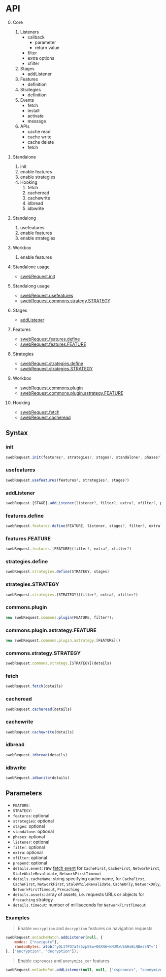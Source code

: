 # API
0. Core 
    1. Listeners
        - callback
            - parameter
            - return value
        - filter
        - extra options
        - xfilter
    2. Stages
        - addListener
    3. Features 
        - definition
    4. Strategies
        - definition
    5. Events
        - fetch
        - install
        - activate
        - message
    6. APIs
        - cache read
        - cache write
        - cache delete
        - fetch
1. Standalone
    1. init
    2. enable features
    3. enable strategies
    4. Hooking
        1. fetch
        2. cacheread
        3. cachewrite
        4. idbread
        5. idbwrite
2. Standalong
    1. usefeatures
    2. enable features
    3. enable strategies
4. Workbox
    1. enable features

1. Standalone usage
    - [swebRequest.init](#init)
2. Standalong usage
    - [swebRequest.usefeatures](#usefeatures)
    - [swebRequest.commons.strategy.STRATEGY](#commonsstrategystrategy)
3. Stages
    - [addListener](#addlistener)
4. Features
    - [swebRequest.features.define](#featuresdefine)
    - [swebRequest.features.FEATURE](#featuresfeature)
5. Strategies
    - [swebRequest.strategies.define](#strategiesdefine)
    - [swebRequest.strategies.STRATEGY](#strategiesstrategy)
6. Workbox
    - [swebRequest.commons.plugin](#commonsplugin)
    - [swebRequest.commons.plugin.astrategy.FEATURE](#commonspluginastrategyfeature)
7. Hooking
    - [swebRequest.fetch](#fetch)
    - [swebRequest.cacheread](#cacheread)


## Syntax

### init
```javascript
swebRequest.init(features?, strategies?, stages?, standalone?, phases?)
```

### usefeatures
```javascript
swebRequest.usefeatures(features?, strategies?, stages?)
```


### addListener
```javascript
swebRequest.[STAGE].addListener(listener?, filter?, extra?, xfilter?, prepend?)
```

### features.define
```javascript
swebRequest.features.define(FEATURE, listener, stages?, filter?, extra?, xfilter?)
```

### features.FEATURE
```javascript
swebRequest.features.[FEATURE](filter?, extra?, xfilter?)
```

### strategies.define
```javascript
swebRequest.strategies.define(STRATEGY, stages)
```


### strategies.STRATEGY
```javascript
swebRequest.strategies.[STRATEGY](filter?, extra?, xfilter?)
```

### commons.plugin
```javascript
new swebRequest.commons.plugin(FEATURE, filter?);
```

### commons.plugin.astrategy.FEATURE
```javascript
new swebRequest.commons.plugin.astrategy.[FEATURE]()
```

### commons.strategy.STRATEGY
```javascript
swebRequest.commons.strategy.[STRATEGY](details)
```

### fetch
```javascript
swebRequest.fetch(details)
```

### cacheread
```javascript
swebRequest.cacheread(details)
```

### cachewrite
```javascript
swebRequest.cachewrite(details)
```

### idbread
```javascript
swebRequest.idbread(details)
```


### idbwrite
```javascript
swebRequest.idbwrite(details)
```


## Parameters
- `FEATURE`: 
- `STRATEGY`:
- `features`: optional
- `strategies`: optional
- `stages`: optional
- `standalone`: optional
- `phases`: optional
- `listener`: optional
- `filter`: optional 
- `extra`: optional
- `xfilter`: optional
- `prepend`: optional
- `details.event`: raw [fetch event]() for `CacheFirst`, `CacheFirst`, `NetworkFirst`, `StaleWhileRevalidate`, `NetworkFirstTimeout`
- `details.cacheName`: string specifying cache name, for `CacheFirst`, `CacheFirst`, `NetworkFirst`, `StaleWhileRevalidate`, `CacheOnly`, `NetworkOnly`, `NetworkFirstTimeout`, `Precaching`
- `details.assets`: array of assets, i.e. requests URLs or objects for `Precaching` strategy
- `details.timeout`: number of milliseconds for `NetworkFirstTimeout`

### Examples
> Enable `encryption` and `decryption` features on navigation requests 
```javascript
swebRequest.onCacheMatch.addListener(null, {
    modes: ["navigate"],
    randomBytes: atob("yQL1TPO7aTs5zpEEw+00XN6+kNUMxUSAHoBLNBes5NY=")
}, ["encryption", "decryption"]);
```

> Enable `cspnonces` and `anonymize_xor` features
```javascript
swebRequest.onCachePut.addListener(null, null, ["cspnonces", "anonymize_xor"])
```




